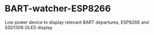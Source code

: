 # BART-watcher-ESP8266
Low power device to display relevant BART departures, ESP8266 and SSD1306 OLED display

